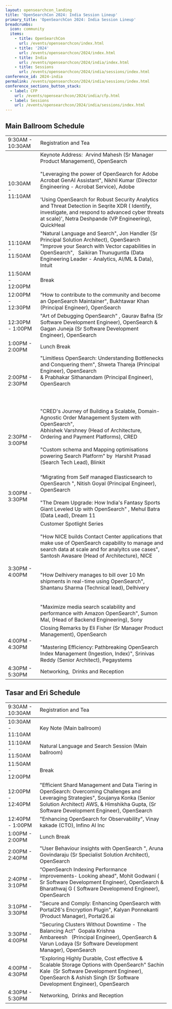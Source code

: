 ```yaml
---
layout: opensearchcon_landing
title: 'OpenSearchCon 2024: India Session Lineup'
primary_title: 'OpenSearchCon 2024: India Session Lineup'
breadcrumbs:
  icon: community
  items:
    - title: OpenSearchCon
      url: /events/opensearchcon/index.html
    - title: '2024'
      url: /events/opensearchcon/2024/index.html
    - title: India
      url: /events/opensearchcon/2024/india/index.html
    - title: Sessions
      url: /events/opensearchcon/2024/india/sessions/index.html
conference_id: 2024-india
permalink: /events/opensearchcon/2024/india/sessions/index.html
conference_sections_button_stack:
  - label: CFP
    url: /events/opensearchcon/2024/india/cfp.html
  - label: Sessions
    url: /events/opensearchcon/2024/india/sessions/index.html
---
```



## Main Ballroom Schedule

<table style="width: 100%; margin: 0;">
  <tr>
    <td>9:30AM - 10:30AM</td>
    <td>Registration and Tea</td>
  </tr>
<tbody>
  <tr>
    <td>10:30AM - 11:10AM</td>
    <td>Keynote Address:&nbsp;&nbsp;Arvind Mahesh (Sr Manager Product Management), OpenSearch<br><br>"Leveraging the power of OpenSearch for Adobe Acrobat GenAI Assistant", Nikhil Kumar (Director Engineering - Acrobat Service), Adobe <br><br> 'Using OpenSearch for Robust Security Analytics and Threat Detection in Seqrite XDR ( Identify, investigate, and respond to advanced cyber threats at scale)', Netra Deshpande (VP Engineering), QuickHeal</td>
  </tr>
  <tr>
    <td>11:10AM - 11:50AM</td>
    <td>"Natural Language and Search", Jon Handler (Sr Principal Solution Architect), OpenSearch<br>"Improve your Search with Vector capabilities in OpenSearch",&nbsp;&nbsp;&nbsp;Saikiran Thunuguntla (Data Engineering Leader - Analytics, AI/ML &amp; Data), Intuit<br></td>
  </tr>
  <tr>
    <td>11:50AM - 12:00PM</td>
    <td>Break</td>
  </tr>
  <tr>
    <td>12:00PM - 12:30PM<br></td>
    <td>“How to contribute to the community and become an OpenSearch Maintainer", Bukhtawar Khan (Principal Engineer), OpenSearch </td>
  </tr>
  <tr>
    <td>12:30PM - 1:00PM</td>
    <td>"Art of Debugging OpenSearch" , Gaurav Bafna (Sr Software Development Engineer), OpenSearch &amp; Gagan Juneja (Sr Software Development Engineer), OpenSearch<br></td>
  </tr>
  <tr>
    <td>1:00PM - 2:00PM</td>
    <td>Lunch Break</td>
  </tr>
  <tr>
    <td>2:00PM - 2:30PM</td>
    <td>"Limitless OpenSearch: Understanding Bottlenecks and Conquering them", Shweta Thareja (Principal Engineer), OpenSearch&nbsp;&nbsp;<br>&amp; Prabhakar Sithanandam (Principal Engineer), OpenSearch<br><br><br><br></td>
  </tr>
  <tr>
    <td>2:30PM - 3:00PM<br></td>
    <td>"CRED's Journey of Building a Scalable, Domain-Agnostic Order Management System with OpenSearch", <br> Abhishek Varshney (Head of Architecture, Ordering and Payment Platforms), CRED<br><br>"Custom schema and Mapping optimisations powering Search Platform" by&nbsp;&nbsp;Harshit Prasad (Search Tech Lead), Blinkit<br><br></td>
  </tr>
  <tr>
    <td>3:00PM - 3:30PM<br></td>
    <td>“Migrating from Self managed Elasticsearch to OpenSearch ", Nitish Goyal (Principal Engineer), OpenSearch<br><br>"The Dream Upgrade: How India's Fantasy Sports Giant Leveled Up with OpenSearch" , Mehul Batra (Data Lead), Dream 11</td>
  </tr>
  <tr>
    <td>3:30PM - 4:00PM<br></td>
    <td>Customer Spotlight Series<br><br>"How NICE builds Contact Center applications that make use of OpenSearch capability to manage and search data at scale and for analyitcs use cases", Santosh Awasare (Head of Architecture), NICE<br><br><br>"How Delhivery manages to bill over 10 Mn shipments in real-time using OpenSearch", Shantanu Sharma (Technical lead), Delhivery<br><br><br> "Maximize media search scalability and performance with Amazon OpenSearch", Sumon Mal, (Head of Backend Engineering), Sony</td>
  </tr>
  <tr>
    <td>4:00PM - 4:30PM</td>
    <td>Closing Remarks by Eli Fisher (Sr Manager Product Management), OpenSearch<br><br>"Mastering Efficiency: Pathbreaking OpenSearch Index Management (Ingestion, Index)", Srinivas Reddy (Senior Architect), Pegaystems</td>
  </tr>
  <tr>
    <td>4:30PM - 5:30PM</td>
    <td>Networking,&nbsp;&nbsp;Drinks and Reception</td>
  </tr>
</tbody></table>

## Tasar and Eri Schedule

<table style="width: 100%; margin: 0;">
  <tr>
    <td>9:30AM - 10:30AM</td>
    <td>Registration and Tea</td>
  </tr>
<tbody>
  <tr>
    <td>10:30AM - 11:10AM</td>
    <td>Key Note (Main ballroom)</td>
  </tr>
  <tr>
    <td>11:10AM - 11:50AM</td>
    <td>Natural Language and Search Session (Main ballroom)</td>
  </tr>
  <tr>
    <td>11:50AM - 12:00PM</td>
    <td>Break</td>
  </tr>
  <tr>
    <td>12:00PM - 12:40PM</td>
    <td>"Efficient Shard Management and Data Tiering in OpenSearch: Overcoming Challenges and Leveraging Strategies", Soujanya Konka (Senior Solution Architect) AWS, &amp; Himshikha Gupta, (Sr Software Development Engineer), OpenSearch</td>
  </tr>
  <tr>
    <td>12:40PM - 1:00PM</td>
    <td>"Enhancing OpenSearch for Observability", Vinay kakade (CTO), Infino AI Inc</td>
  </tr>
  <tr>
    <td>1:00PM - 2:00PM</td>
    <td>Lunch Break</td>
  </tr>
  <tr>
    <td>2:00PM - 2:40PM</td>
    <td>"User Behaviour insights with OpenSearch ", Aruna Govindaraju (Sr Specialist Solution Architect), OpenSearch</td>
  </tr>
  <tr>
    <td>2:40PM - 3:10PM</td>
    <td>“OpenSearch Indexing Performance improvements- Looking ahead", Mohit Godwani ( Sr Software Development Engineer), OpenSearch &amp; Bharathwaj G ( Software Developmend Engineer), OpenSearch</td>
  </tr>
  <tr>
    <td>3:10PM - 3:30PM</td>
    <td>"Secure and Comply: Enhancing OpenSearch with Portal26's Encryption Plugin", Kalyan Ponnekanti (Product Manager), Portal26.ai</td>
  </tr>
  <tr>
    <td>3:30PM - 4:00PM</td>
    <td>"Securing Clusters Without Downtime - The Balancing Act"&nbsp;&nbsp;Gopala Krishna Ambareesh&nbsp;&nbsp;&nbsp;(Principal Engineer), OpenSearch &amp; Varun Lodaya (Sr Software Development Manager), OpenSearch</td>
  </tr>
  <tr>
    <td>4:00PM - 4:30PM</td>
    <td>“Exploring Highly Durable, Cost effective &amp; Scalable Storage Options with OpenSearch" Sachin Kale&nbsp;&nbsp;(Sr Software Development Engineer), OpenSearch &amp; Ashish Singh (Sr Software Development Engineer), OpenSearch</td>
  </tr>
  <tr>
    <td>4:30PM - 5:30PM</td>
    <td>Networking,&nbsp;&nbsp;Drinks and Reception</td>
  </tr>
</tbody></table>            